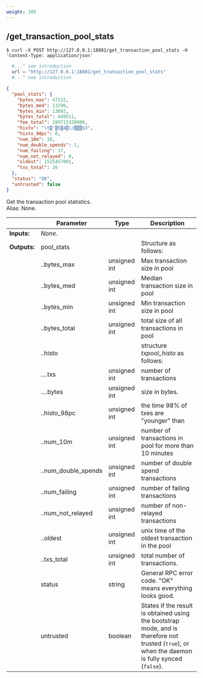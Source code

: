 ```yaml
---
weight: 305
---
```


## **/get_transaction_pool_stats**

```shell
$ curl -X POST http://127.0.0.1:18081/get_transaction_pool_stats -H 'Content-Type: application/json'
```
```python
  #...^ see introduction
  url = "http://127.0.0.1:18081/get_transaction_pool_stats"
  #...^ see introduction
```
```json
{
  "pool_stats": {
    "bytes_max": 47222,
    "bytes_med": 13290,
    "bytes_min": 13092,
    "bytes_total": 449511,
    "fee_total": 289715320000,
    "histo": "\t▒'▒5▒4▒\/▒▒▒$3",
    "histo_98pc": 0,
    "num_10m": 18,
    "num_double_spends": 1,
    "num_failing": 17,
    "num_not_relayed": 0,
    "oldest": 1525457001,
    "txs_total": 26
  },
  "status": "OK",
  "untrusted": false
}
```
Get the transaction pool statistics.  
Alias: None.  

|             | Parameter           | Type         | Description
| ---         | ---                 | ---          | ---
|**Inputs:**  | *None*.             |              |
|**Outputs:** | pool_stats          |              | Structure as follows:
|             | ..bytes_max         | unsigned int | Max transaction size in pool
|             | ..bytes_med         | unsigned int | Median transaction size in pool
|             | ..bytes_min         | unsigned int | Min transaction size in pool
|             | ..bytes_total       | unsigned int | total size of all transactions in pool
|             | ..histo             |              | structure *txpool_histo* as follows:
|             | ....txs             | unsigned int | number of transactions
|             | ....bytes           | unsigned int | size in bytes.
|             | ..histo_98pc        | unsigned int | the time 98% of txes are "younger" than
|             | ..num_10m           | unsigned int | number of transactions in pool for more than 10 minutes
|             | ..num_double_spends | unsigned int | number of double spend transactions
|             | ..num_failing       | unsigned int | number of failing transactions
|             | ..num_not_relayed   | unsigned int | number of non-relayed transactions
|             | ..oldest            | unsigned int | unix time of the oldest transaction in the pool
|             | ..txs_total         | unsigned int | total number of transactions.
|             | status              | string       | General RPC error code. "OK" means everything looks good.
|             | untrusted           | boolean      | States if the result is obtained using the bootstrap mode, and is therefore not trusted (`true`), or when the daemon is fully synced (`false`).